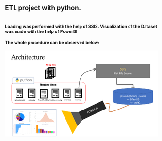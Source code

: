 ## ETL project with python. 
#
#### Loading was performed with the help of SSIS. Visualization of the Dataset was made with the help of PowerBI

#### The whole procedure can be observed below:

![image](ETL_architecture.png)
#
